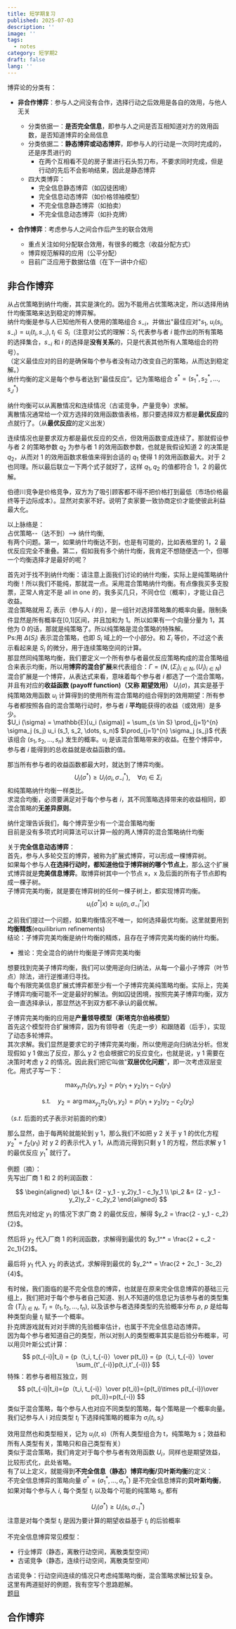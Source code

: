 ```yaml
---
title: 短学期复习
published: 2025-07-03
description: ''
image: ''
tags:
  - notes
category: 短学期2
draft: false
lang: ''
---
```


博弈论的分类有：

*   **非合作博弈**：参与人之间没有合作，选择行动之后效用是各自的效用，与他人无关
    *   分类依据一：**是否完全信息**，即参与人之间是否互相知道对方的效用函数，是否知道博弈的全局信息
    *   分类依据二：**静态博弈或动态博弈**，即参与人的行动是一次同时完成的，还是序贯进行的
        *   在两个互相看不见的房子里进行石头剪刀布，不要求同时完成，但是行动的先后不会影响结果，因此是静态博弈
    *   四大类博弈：
        *   完全信息静态博弈（如囚徒困境）
        *   完全信息动态博弈（如价格领袖模型）
        *   不完全信息静态博弈（如拍卖）
        *   不完全信息动态博弈（如扑克牌）

*   **合作博弈**：考虑参与人之间合作后产生的联合效用
    *   重点关注如何分配联合效用，有很多的概念（收益分配方式）
    *   博弈规范解释的应用（公平分配）
    *   目前广泛应用于数据估值（在下一讲中介绍）

## 非合作博弈
从占优策略到纳什均衡，其实是演化的。因为不能用占优策略决定，所以选择用纳什均衡策略来达到稳定的博弈解。  
纳什均衡是参与人已知他所有人使用的策略组合 $s_{-i}$，并做出"最佳应对"$s_1$, $u_i(s_i,s_{-i}) = u_i(t_i,s_{-i}), t_i∈S_i$（注意对公式的理解：$S_i$ 代表参与者 $i$ 能作出的所有策略的选择集合，$s_{-i}$ 和 $i$ 的选择是**没有关系**的，只是代表其他所有人策略组合的符号）。    
（定义最佳应对的目的是确保每个参与者没有动力改变自己的策略，从而达到稳定解。）    
纳什均衡的定义是每个参与者达到“最佳反应”。记为策略组合 $s^*=(s^*_1,s^*_2,...,s^*_J)$   

纳什均衡可以从离散情况和连续情况（古诺竞争，产量竞争）求解。     
离散情况通常给一个双方选择的效用函数值表格，那只要选择双方都是**最优反应**的点就行了。（从**最优反应**的定义出发）    

连续情况也是要求双方都是最优反应的交点，但效用函数变成连续了。那就假设参与者 2 的策略参数 $q_2$ 为参与者 1 的效用函数参数，也就是我假设知道 2 的决策是 $q_2$，从而对 1 的效用函数求极值来得到合适的 $q_1$ 使得 1 的效用函数最大。对于 2 也同理。所以最后联立一下两个式子就好了，这样 $q_1,q_2$ 的值都符合 1，2 的最优解。     

伯德川竞争是价格竞争，双方为了吸引顾客都不得不把价格打到最低（市场价格最终等于边际成本）。显然对卖家不好。说明了卖家要一致协商定价才能使彼此利益最大化。   

以上脉络是：   
占优策略--（达不到）--> 纳什均衡,   
有两个问题。第一，如果纳什均衡达不到，也是有可能的，比如表格里的 1，2 最优反应完全不重叠。第二，假如我有多个纳什均衡，我肯定不想随便选一个，但哪一个均衡选择才是最好的呢？   

首先对于找不到纳什均衡：请注意上面我们讨论的纳什均衡，实际上是纯策略纳什均衡！所以我们不能纯，那就混一点。采用混合策略纳什均衡。有点像我买多支股票，正常人肯定不是 all in one 的，我多买几只，不同仓位（概率），才能让自己收益。  
混合策略就用 $\Sigma_i$ 表示（参与人 $i$ 的），是一组针对选择策略集的概率向量。限制条件显然是所有概率在[0,1]区间，并且加和为 1。所以如果有一个向量分量为 1，其他为 0 的话，那就是纯策略了。所以纯策略是混合策略的特殊解。  
Ps:用 $\Delta (S_i)$ 表示混合策略，也即 $S_i$ 域上的一个小部分。和 $\Sigma_i$ 等价，不过这个表示看起来是 $S_i$ 的微分，用于连续策略空间的计算。  
那显然同纯策略均衡，我们要定义一个所有参与者最优反应策略构成的混合策略组合来表示均衡，所以用**博弈的混合扩展**来代表组合：$Γ=(N,(Σ_i​)_{i∈N}​,(U_i​)_{i∈N}​)$  
混合扩展是一个博弈，从表达式来看，意味着每个参与者 $i$ 都选了一个混合策略，并且有对应的**收益函数 (payoff function)（又称 期望效用）** $U_i(\sigma)$，其实是基于纯策略效用函数 $u_i$ 计算得到的使用所有混合策略的组合得到的效用期望：所有参与者都按照各自的混合策略行动时，参与者 $i$ **平均**能获得的收益（或效用）是多少。  
$U_i (\sigma) = \mathbb{E}[u_i (\sigma)] = \sum_{s \in S} \prod_{j=1}^{n} \sigma_j (s_j) u_i (s_1, s_2, \dots, s_n)$
$\prod_{j=1}^{n} \sigma_j (s_j)$ 代表该组合 $(s_1, s_2, \dots, s_n)$ 发生的概率。$u_i$ 是该混合策略带来的收益。在整个博弈中，参与者 $i$ 能得到的总收益就是收益函数的值。  

那当所有参与者的收益函数都最大时，就达到了博弈均衡。  
$$
U_i(\sigma^*) \ge U_i(\sigma_i, \sigma_{-i}^*), \quad \forall \sigma_i \in \Sigma_i
$$
和纯策略纳什均衡一样类比。    
求混合均衡，必须要满足对于每个参与者 $i$，其不同策略选择带来的收益相同，即混合策略的**无差异原则**。  

纳什定理告诉我们，每个博弈至少有一个混合策略均衡  
目前是没有多项式时间算法可以计算一般的两人博弈的混合策略纳什均衡  

关于**完全信息动态博弈**：  
首先，参与人多轮交互的博弈，被称为扩展式博弈，可以形成一棵博弈树。  
如果每个参与人**在选择行动时，都知道他位于博弈树的哪个节点上**，那么这个扩展式博弈就是**完美信息博弈**。取博弈树其中一个节点 x，x 及后面的所有子节点即构成一棵子树。  
子博弈完美均衡，就是要在博弈树的任何一棵子树上，都实现博弈均衡。  
$$
u_i(\sigma^* | x) \ge u_i(\sigma_i, \sigma_{-i}^* | x)
$$

之前我们提过一个问题，如果均衡情况不唯一，如何选择最优均衡。这里就要用到**均衡精炼**(equilibrium refinements)  
结论：子博弈完美均衡是纳什均衡的精炼，且存在子博弈完美均衡的纳什均衡。  
- 推论：完全混合的纳什均衡是子博弈完美均衡  

想要找到完美子博弈均衡，我们可以使用逆向归纳法，从每一个最小子博弈（叶节点）除法，进行逆推递归寻找。  
每个有限完美信息扩展式博弈都至少有一个子博弈完美纯策略均衡。实际上，完美子博弈均衡可能不一定是最好的解法。例如囚徒困境，按照完美子博弈均衡，双方会一直选择承认，那显然达不到双方都不承认的最优解。  

子博弈完美均衡的应用是**产量领导模型（斯塔克尔伯格模型）**  
首先这个模型符合扩展博弈，因为有领导者（先走一步）和跟随着（后手），实现了动态多轮博弈。  
其次求解。我们显然是要求它的子博弈完美均衡，所以使用逆向归纳法分析。但发现假如 y 1 做出了反应，那么 y 2 也会根据它的反应变化，也就是说，y 1 需要在决策时考虑 y 2 的情况。因此我们把它叫做"**双层优化问题**"，即一次考虑双层变化。用式子写一下：  

$$
\max_{y_1} \pi_1(y_1, y_2) = p(y_1 + y_2)y_1 - c_1(y_1)
$$

$$
\text{s.t.} \quad y_2 = \arg\max_{y_2} \pi_2(y_1, y_2) = p(y_1 + y_2)y_2 - c_2(y_2)
$$

（$s.t.$ 后面的式子表示对前面的约束）  

那么显然，由于每两轮就能轮到 y 1，那么我们不如把 y 2 关于 y 1 的优化方程  $y_2^*=f_2(y_1)$  对 y 2 的表示代入 y 1，从而消元得到只剩 y 1 的方程，然后求解 y 1 的最优反应 $y_1^*$ 就行了。  

例题（摘）：  
先写出厂商 1 和 2 的利润函数：  

$$
\begin{aligned}
\pi_1 &= (2 - y_1 - y_2)y_1 - c_1y_1 \\
\pi_2 &= (2 - y_1 - y_2)y_2 - c_2y_2
\end{aligned}
$$

然后先对给定 $y_1$ 的情况下求厂商 2 的最优反应，解得 $y_2 = \frac{2 - y_1 - c_2}{2}$。

然后将 $y_2$ 代入厂商 1 的利润函数，求解得到最优的 $y_1^* = \frac{2 + c_2 - 2c_1}{2}$。

最后将 $y_1$ 代入 $y_2$ 的表达式，求解得到最优的 $y_2^* = \frac{2 + 2c_1 - 3c_2}{4}$。

有时候，我们面临的是不完全信息的博弈，也就是在原来完全信息博弈的基础三元组上，我们把对于每个参与者自己知道、别人不知道的信息记为该参与者的类型集合 $(T_i)_{i∈N},\ T_i = (t_1,t_2,...,t_n)$, 以及该参与者选择类型的先验概率分布 $p$, $p$ 是给每种类型向量 $t_i$ 赋予一个概率。  
扑克牌游戏就有对对手牌的先验概率估计，也属于不完全信息动态博弈。  
因为每个参与者知道自己的类型，所以对别人的类型概率其实是后验分布概率，可以用贝叶斯公式计算：
$$
p(t_{-i}|t_i) = {p（t_i, t_{-i}）\over p(t_i)} = {p（t_i, t_{-i}）\over \sum_{t'_{-i}}p(t_i,t'_{-i})}
$$
特殊：若参与者相互独立，则
$$
p(t_{-i}|t_i)={p（t_i, t_{-i}）\over p(t_i)}={p(t_i)\times p(t_{-i})\over p(t_i)}=p(t_{-i})
$$
类似于混合策略，每个参与人也对应不同类型的策略，每个策略是一个概率向量。我们记参与人 i 对应类型 $t_i$ 下选择纯策略的概率为 $\sigma_i(t_i,s_i)$  

效用显然也和类型相关，记为 $u_i(t,s)$（所有人类型组合为 t，纯策略为 s；效益和所有人类型有关，策略只和自己类型有关）  
类似于混合策略，我们肯定对于每个参与者有效用函数 $U_i$，同样也是期望效益，比较形式化，此处省略。  
有了以上定义，就能得到**不完全信息（静态）博弈均衡/贝叶斯均衡**的定义：  
不完全信息博弈的策略向量 $\sigma^* = (\sigma_1^*, \dots, \sigma_n^*)$ 是不完全信息博弈的**贝叶斯均衡**，如果对每个参与人 $i$, 每个类型 $t_i$ 以及每个可能的纯策略 $s_i$, 都有  

$$
U_i(\sigma^*) \ge U_i(s_i, \sigma_{-i}^*)
$$
注意是对每个类型 $t_i$ 是因为要计算的期望收益基于 $t_i$ 的后验概率

不完全信息博弈常见模型：  
- 行业博弈（静态，离散行动空间，离散类型空间）  
- 古诺竞争（静态，连续行动空间，离散类型空间）   

古诺竞争：行动空间连续的情况只考虑纯策略均衡，混合策略求解比较复杂。  
这里有两道挺好的例题，我有空写个思路题解。  
[题目](https://note.noughtq.top/misc/dem/3)

## 合作博弈